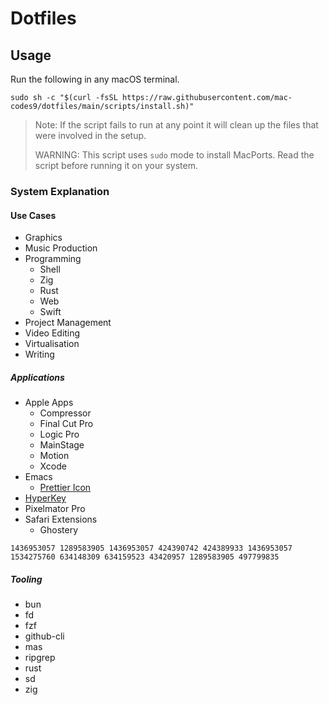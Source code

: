 # Dotfiles

## Usage

Run the following in any macOS terminal.

```
sudo sh -c "$(curl -fsSL https://raw.githubusercontent.com/mac-codes9/dotfiles/main/scripts/install.sh)"
```

> Note: If the script fails to run at any point it will clean up the files that were involved in the setup.
>
> WARNING: This script uses `sudo` mode to install MacPorts. Read the script before running it on your system.

### System Explanation

#### Use Cases

- Graphics
- Music Production
- Programming
  - Shell
  - Zig
  - Rust
  - Web
  - Swift
- Project Management
- Video Editing
- Virtualisation 
- Writing

##### Applications 

- Apple Apps
  - Compressor
  - Final Cut Pro
  - Logic Pro
  - MainStage
  - Motion
  - Xcode
- Emacs
  - [Prettier Icon](https://github.com/SavchenkoValeriy/emacs-icons/tree/main)
- [HyperKey](https://hyperkey.app/downloads/Hyperkey0.28.dmg)
- Pixelmator Pro
- Safari Extensions
  - Ghostery 

``` mas_ids.sh:
1436953057 1289583905 1436953057 424390742 424389933 1436953057 1534275760 634148309 634159523 43420957 1289583905 497799835
```

##### Tooling

- bun
- fd
- fzf
- github-cli
- mas
- ripgrep
- rust
- sd
- zig
